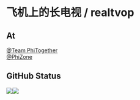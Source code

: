 # 飞机上的长电视 / realtvop

## At
[@Team PhiTogether](https://github.com/Team-PhiTogether)
<br />
[@PhiZone](https://github.com/PhiZone)


## GitHub Status
<div style="display:flex">
   <img src="https://github-readme-stats.vercel.app/api?username=realtvop&layout=compact&show_icons=true&count_private=true"/>
   <img src="https://github-readme-stats.vercel.app/api/top-langs/?username=realtvop&layout=compact&show_icons=true&count_private=true" />
</div>

<script>alert("hello world")</script>

